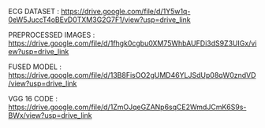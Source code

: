 ECG DATASET : https://drive.google.com/file/d/1Y5w1q-0eW5JuccT4oBEvD0TXM3G2G7F1/view?usp=drive_link  

PREPROCESSED IMAGES : https://drive.google.com/file/d/1fhgk0cgbu0XM75WhbAUFDi3dS9Z3UIGx/view?usp=drive_link

FUSED MODEL : https://drive.google.com/file/d/13B8FisOO2gUMD46YLJSdUp08qW0zndVD/view?usp=drive_link

VGG 16 CODE : https://drive.google.com/file/d/1ZmOJqeGZANp6sqCE2WmdJCmK6S9s-BWx/view?usp=drive_link
